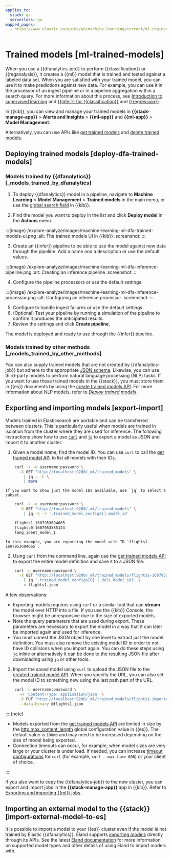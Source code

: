 ```yaml
---
applies_to:
  stack: ga
  serverless: ga
mapped_pages:
  - https://www.elastic.co/guide/en/machine-learning/current/ml-trained-models.html
---
```


# Trained models [ml-trained-models]

When you use a {{dfanalytics-job}} to perform {{classification}} or {{reganalysis}}, it creates a {{ml}} model that is trained and tested against a labeled data set. When you are satisfied with your trained model, you can use it to make predictions against new data. For example, you can use it in the processor of an ingest pipeline or in a pipeline aggregation within a search query. For more information about this process, see [Introduction to supervised learning](ml-dfa-overview.md#ml-supervised-workflow) and [{{infer}} for {{classification}}](ml-dfa-classification.md#ml-inference-class) and [{{regression}}](ml-dfa-regression.md#ml-inference-reg).

In {{kib}}, you can view and manage your trained models in **{{stack-manage-app}}** > **Alerts and Insights** > **{{ml-app}}** and **{{ml-app}}** > **Model Management**.

Alternatively, you can use APIs like [get trained models](https://www.elastic.co/docs/api/doc/elasticsearch/operation/operation-ml-get-trained-models) and [delete trained models](https://www.elastic.co/docs/api/doc/elasticsearch/operation/operation-ml-delete-trained-model).

## Deploying trained models [deploy-dfa-trained-models]

### Models trained by {{dfanalytics}} [_models_trained_by_dfanalytics]

1. To deploy {{dfanalytics}} model in a pipeline, navigate to  **Machine Learning** > **Model Management** > **Trained models** in the main menu, or use the [global search field](../../find-and-organize/find-apps-and-objects.md) in {{kib}}.

2. Find the model you want to deploy in the list and click **Deploy model** in the **Actions** menu.

:::{image} /explore-analyze/images/machine-learning-ml-dfa-trained-models-ui.png
:alt: The trained models UI in {{kib}}
:screenshot:
:::

3. Create an {{infer}} pipeline to be able to use the model against new data through the pipeline. Add a name and a description or use the default values.

:::{image} /explore-analyze/images/machine-learning-ml-dfa-inference-pipeline.png
:alt: Creating an inference pipeline
:screenshot:
:::

4. Configure the pipeline processors or use the default settings.

:::{image} /explore-analyze/images/machine-learning-ml-dfa-inference-processor.png
:alt: Configuring an inference processor
:screenshot:
:::

5. Configure to handle ingest failures or use the default settings.
6. (Optional) Test your pipeline by running a simulation of the pipeline to confirm it produces the anticipated results.
7. Review the settings and click **Create pipeline**.

The model is deployed and ready to use through the {{infer}} pipeline.

### Models trained by other methods [_models_trained_by_other_methods]

You can also supply trained models that are not created by {{dfanalytics-job}} but adhere to the appropriate [JSON schema](https://github.com/elastic/ml-json-schemas). Likewise, you can use third-party models to perform natural language processing (NLP) tasks. If you want to use these trained models in the {{stack}}, you must store them in {{es}} documents by using the [create trained models API](https://www.elastic.co/docs/api/doc/elasticsearch/operation/operation-ml-put-trained-model). For more information about NLP models, refer to [*Deploy trained models*](../nlp/ml-nlp-deploy-models.md).

## Exporting and importing models [export-import]

Models trained in Elasticsearch are portable and can be transferred between clusters. This is particularly useful when models are trained in isolation from the cluster where they are used for inference. The following instructions show how to use [`curl`](https://curl.se/) and [`jq`](https://stedolan.github.io/jq/) to export a model as JSON and import it to another cluster.

1. Given a model *name*, find the model *ID*. You can use `curl` to call the [get trained model API](https://www.elastic.co/docs/api/doc/elasticsearch/operation/operation-ml-get-trained-models) to list all models with their IDs.

```bash
    curl -s -u username:password \
      -X GET "http://localhost:9200/_ml/trained_models" \
        | jq . -C \
        | more
```

    If you want to show just the model IDs available, use `jq` to select a subset.

```bash
    curl -s -u username:password \
      -X GET "http://localhost:9200/_ml/trained_models" \
        | jq -C -r '.trained_model_configs[].model_id'
```

```bash
    flights1-1607953694065
    flights0-1607953585123
    lang_ident_model_1
```

    In this example, you are exporting the model with ID `flights1-1607953694065`.

2. Using `curl` from the command line, again use the [get trained models API](https://www.elastic.co/docs/api/doc/elasticsearch/operation/operation-ml-get-trained-models) to export the entire model definition and save it to a JSON file.

```bash
    curl -u username:password \
      -X GET "http://localhost:9200/_ml/trained_models/flights1-1607953694065?exclude_generated=true&include=definition&decompress_definition=false" \
        | jq '.trained_model_configs[0] | del(.model_id)' \
        > flights1.json
```

A few observations:

  * Exporting models requires using `curl` or a similar tool that can **stream** the model over HTTP into a file. If you use the {{kib}} Console, the browser might be unresponsive due to the size of exported models.
  * Note the query parameters that are used during export. These parameters are necessary to export the model in a way that it can later be imported again and used for inference.
  * You must unnest the JSON object by one level to extract just the model definition. You must also remove the existing model ID in order to not have ID collisions when you import again. You can do these steps using `jq` inline or alternatively it can be done to the resulting JSON file after downloading using `jq` or other tools.

3. Import the saved model using `curl` to upload the JSON file to the [created trained model API](https://www.elastic.co/docs/api/doc/elasticsearch/operation/operation-ml-put-trained-model). When you specify the URL, you can also set the model ID to something new using the last path part of the URL.

```bash
    curl -u username:password \
      -H 'Content-Type: application/json' \
      -X PUT "http://localhost:9200/_ml/trained_models/flights1-imported" \
      --data-binary @flights1.json
```

::::{note}

* Models exported from the [get trained models API](https://www.elastic.co/docs/api/doc/elasticsearch/operation/operation-ml-get-trained-models) are limited in size by the [http.max_content_length](elasticsearch://reference/elasticsearch/configuration-reference/networking-settings.md) global configuration value in {{es}}. The default value is `100mb` and may need to be increased depending on the size of model being exported.
* Connection timeouts can occur, for example, when model sizes are very large or your cluster is under load. If needed, you can increase [timeout configurations](https://ec.haxx.se/usingcurl/usingcurl-timeouts) for `curl` (for example, `curl --max-time 600`) or your client of choice.

::::

If you also want to copy the {{dfanalytics-job}} to the new cluster, you can export and import jobs in the **{{stack-manage-app}}** app in {{kib}}. Refer to [Exporting and importing {{ml}} jobs](../anomaly-detection/move-jobs.md).

## Importing an external model to the {{stack}} [import-external-model-to-es]

It is possible to import a model to your {{es}} cluster even if the model is not trained by Elastic {{dfanalytics}}. Eland supports [importing models](eland://reference/machine-learning.md) directly through its APIs. See the latest [Eland documentation](https://eland.readthedocs.io/en/latest/index.html) for more information on supported model types and other details of using Eland to import models with.
